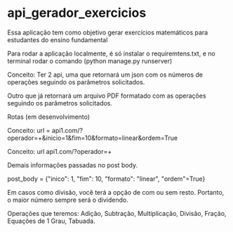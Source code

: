 # api_gerador_exercicios

Essa aplicação tem como objetivo gerar exercícios matemáticos para estudantes do ensino fundamental

Para rodar a aplicação localmente, é só instalar o requiremtens.txt, e no terminal rodar o comando (python manage.py runserver)

Conceito: Ter 2 api, uma que retornará um json com os números de operações seguindo os parâmetros solicitados.

Outro que já retornará um arquivo PDF formatado com as operações seguindo os parâmetros solicitados.

Rotas (em desenvolvimento)

Conceito: url = api1.com/?operador=+&inicio=1&fim=10&formato=linear&ordem=True

Conceito: url api1.com/?operador=+

Demais informações passadas no post body.

post_body = {"inico": 1, "fim": 10, "formato": "linear", "ordem"=True}

Em casos como divisão, você terá a opção de com ou sem resto. Portanto, o maior número sempre será o dividendo.

Operações que teremos: Adição, Subtração, Multiplicação, Divisão, Fração, Equações de 1 Grau, Tabuada.
